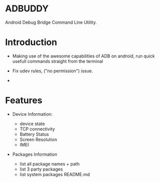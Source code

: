 # ADBUDDY
Android Debug Bridge Command Line Utility.

# Introduction

- Making use of the awesome capabilities of ADB on android, run quick usefull commands straight from the terminal


- Fix udev rules, ("no permission") issue.
-

# Features
- Device Information:
	- device state
	- TCP connectivity
	- Battery Status
	- Screen Resolution
	- IMEI

- Packages Information
	- list all package names + path
	- list 3 party packages
	- list system packages
README.md
